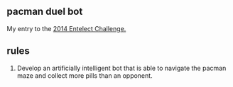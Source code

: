 <h2>pacman duel bot</h2>
<p>
My entry to the <a href="http://challenge.entelect.co.za/" target="_blank">2014 Entelect Challenge.</a>
</P>

<h2>rules</h2>
<ol>
<li>Develop an artificially intelligent bot that is able to navigate the pacman maze and collect more pills than an opponent.</li>
</ol>
